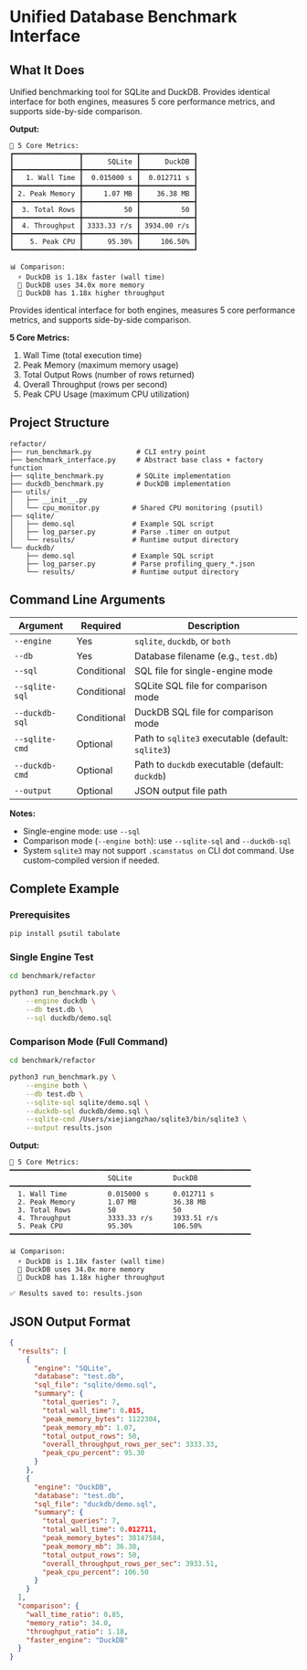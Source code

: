 # Unified Database Benchmark Interface

## What It Does

Unified benchmarking tool for SQLite and DuckDB. Provides identical interface for both engines, measures 5 core performance metrics, and supports side-by-side comparison.

**Output:**

```shell
🎯 5 Core Metrics:
┏━━━━━━━━━━━━━━━━┳━━━━━━━━━━━━━┳━━━━━━━━━━━━━┓
┃                ┃      SQLite ┃      DuckDB ┃
┣━━━━━━━━━━━━━━━━╋━━━━━━━━━━━━━╋━━━━━━━━━━━━━┫
┃   1. Wall Time ┃  0.015000 s ┃  0.012711 s ┃
┣━━━━━━━━━━━━━━━━╋━━━━━━━━━━━━━╋━━━━━━━━━━━━━┫
┃ 2. Peak Memory ┃     1.07 MB ┃    36.38 MB ┃
┣━━━━━━━━━━━━━━━━╋━━━━━━━━━━━━━╋━━━━━━━━━━━━━┫
┃  3. Total Rows ┃          50 ┃          50 ┃
┣━━━━━━━━━━━━━━━━╋━━━━━━━━━━━━━╋━━━━━━━━━━━━━┫
┃  4. Throughput ┃ 3333.33 r/s ┃ 3934.00 r/s ┃
┣━━━━━━━━━━━━━━━━╋━━━━━━━━━━━━━╋━━━━━━━━━━━━━┫
┃    5. Peak CPU ┃      95.30% ┃     106.50% ┃
┗━━━━━━━━━━━━━━━━┻━━━━━━━━━━━━━┻━━━━━━━━━━━━━┛

📊 Comparison:
  ⚡ DuckDB is 1.18x faster (wall time)
  🧠 DuckDB uses 34.0x more memory
  🚀 DuckDB has 1.18x higher throughput
```

Provides identical interface for both engines, measures 5 core performance metrics, and supports side-by-side comparison.

**5 Core Metrics:**

1. Wall Time (total execution time)
2. Peak Memory (maximum memory usage)
3. Total Output Rows (number of rows returned)
4. Overall Throughput (rows per second)
5. Peak CPU Usage (maximum CPU utilization)

## Project Structure

```shell
refactor/
├── run_benchmark.py           # CLI entry point
├── benchmark_interface.py     # Abstract base class + factory function
├── sqlite_benchmark.py        # SQLite implementation
├── duckdb_benchmark.py        # DuckDB implementation
├── utils/
│   ├── __init__.py
│   └── cpu_monitor.py        # Shared CPU monitoring (psutil)
├── sqlite/
│   ├── demo.sql              # Example SQL script
│   ├── log_parser.py         # Parse .timer on output
│   └── results/              # Runtime output directory
└── duckdb/
    ├── demo.sql              # Example SQL script
    ├── log_parser.py         # Parse profiling_query_*.json
    └── results/              # Runtime output directory
```

## Command Line Arguments

| Argument       | Required    | Description                                       |
| -------------- | ----------- | ------------------------------------------------- |
| `--engine`     | Yes         | `sqlite`, `duckdb`, or `both`                     |
| `--db`         | Yes         | Database filename (e.g., `test.db`)               |
| `--sql`        | Conditional | SQL file for single-engine mode                   |
| `--sqlite-sql` | Conditional | SQLite SQL file for comparison mode               |
| `--duckdb-sql` | Conditional | DuckDB SQL file for comparison mode               |
| `--sqlite-cmd` | Optional    | Path to `sqlite3` executable (default: `sqlite3`) |
| `--duckdb-cmd` | Optional    | Path to `duckdb` executable (default: `duckdb`)   |
| `--output`     | Optional    | JSON output file path                             |

**Notes:**

- Single-engine mode: use `--sql`
- Comparison mode (`--engine both`): use `--sqlite-sql` and `--duckdb-sql`
- System `sqlite3` may not support `.scanstatus on` CLI dot command. Use custom-compiled version if needed.

## Complete Example

### Prerequisites

```bash
pip install psutil tabulate
```

### Single Engine Test

```bash
cd benchmark/refactor

python3 run_benchmark.py \
    --engine duckdb \
    --db test.db \
    --sql duckdb/demo.sql
```

### Comparison Mode (Full Command)

```bash
cd benchmark/refactor

python3 run_benchmark.py \
    --engine both \
    --db test.db \
    --sqlite-sql sqlite/demo.sql \
    --duckdb-sql duckdb/demo.sql \
    --sqlite-cmd /Users/xiejiangzhao/sqlite3/bin/sqlite3 \
    --output results.json
```

**Output:**

```shell
🎯 5 Core Metrics:
━━━━━━━━━━━━━━━━━━━━━━━━━━━━━━━━━━━━━━━━━━━━━━━━━━━━━━━━━━━
                        SQLite          DuckDB
━━━━━━━━━━━━━━━━━━━━━━━━━━━━━━━━━━━━━━━━━━━━━━━━━━━━━━━━━━━
  1. Wall Time          0.015000 s      0.012711 s
  2. Peak Memory        1.07 MB         36.38 MB
  3. Total Rows         50              50
  4. Throughput         3333.33 r/s     3933.51 r/s
  5. Peak CPU           95.30%          106.50%
━━━━━━━━━━━━━━━━━━━━━━━━━━━━━━━━━━━━━━━━━━━━━━━━━━━━━━━━━━━

📊 Comparison:
  ⚡ DuckDB is 1.18x faster (wall time)
  🧠 DuckDB uses 34.0x more memory
  🚀 DuckDB has 1.18x higher throughput
  
✅ Results saved to: results.json
```

## JSON Output Format

```json
{
  "results": [
    {
      "engine": "SQLite",
      "database": "test.db",
      "sql_file": "sqlite/demo.sql",
      "summary": {
        "total_queries": 7,
        "total_wall_time": 0.015,
        "peak_memory_bytes": 1122304,
        "peak_memory_mb": 1.07,
        "total_output_rows": 50,
        "overall_throughput_rows_per_sec": 3333.33,
        "peak_cpu_percent": 95.30
      }
    },
    {
      "engine": "DuckDB",
      "database": "test.db",
      "sql_file": "duckdb/demo.sql",
      "summary": {
        "total_queries": 7,
        "total_wall_time": 0.012711,
        "peak_memory_bytes": 38147584,
        "peak_memory_mb": 36.38,
        "total_output_rows": 50,
        "overall_throughput_rows_per_sec": 3933.51,
        "peak_cpu_percent": 106.50
      }
    }
  ],
  "comparison": {
    "wall_time_ratio": 0.85,
    "memory_ratio": 34.0,
    "throughput_ratio": 1.18,
    "faster_engine": "DuckDB"
  }
}
```
